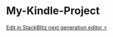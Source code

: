 # My-Kindle-Project

[Edit in StackBlitz next generation editor ⚡️](https://stackblitz.com/~/github.com/edwardgazitonline/My-Kindle-Project)